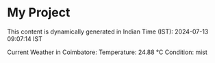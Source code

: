 # My Project

This content is dynamically generated in Indian Time (IST): 2024-07-13 09:07:14 IST


Current Weather in Coimbatore:
Temperature: 24.88 °C
Condition: mist
